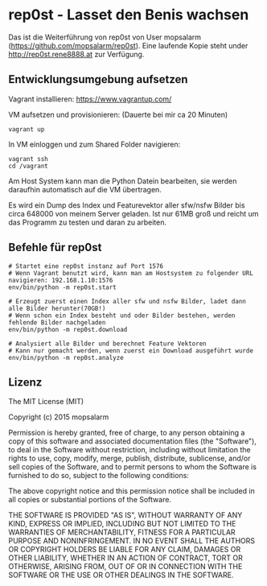 # rep0st - Lasset den Benis wachsen

Das ist die Weiterführung von rep0st von User mopsalarm (https://github.com/mopsalarm/rep0st). Eine laufende Kopie steht under http://rep0st.rene8888.at zur Verfügung.

## Entwicklungsumgebung aufsetzen
Vagrant installieren: https://www.vagrantup.com/  

VM aufsetzen und provisionieren: (Dauerte bei mir ca 20 Minuten)
```
vagrant up
```
In VM einloggen und zum Shared Folder navigieren:
```
vagrant ssh
cd /vagrant
```
Am Host System kann man die Python Datein bearbeiten, sie werden daraufhin automatisch auf die VM übertragen.

Es wird ein Dump des Index und Featurevektor aller sfw/nsfw Bilder bis circa 648000 von meinem Server geladen. Ist nur 61MB groß und reicht um das Programm zu testen und daran zu arbeiten.

## Befehle für rep0st
```
# Startet eine rep0st instanz auf Port 1576
# Wenn Vagrant benutzt wird, kann man am Hostsystem zu folgender URL navigieren: 192.168.1.10:1576
env/bin/python -m rep0st.start

# Erzeugt zuerst einen Index aller sfw und nsfw Bilder, ladet dann alle Bilder herunter(70GB!)
# Wenn schon ein Index besteht und oder Bilder bestehen, werden fehlende Bilder nachgeladen
env/bin/python -m rep0st.download

# Analysiert alle Bilder und berechnet Feature Vektoren
# Kann nur gemacht werden, wenn zuerst ein Download ausgeführt wurde
env/bin/python -m rep0st.analyze
```

## Lizenz
The MIT License (MIT)

Copyright (c) 2015 mopsalarm

Permission is hereby granted, free of charge, to any person obtaining a copy
of this software and associated documentation files (the "Software"), to deal
in the Software without restriction, including without limitation the rights
to use, copy, modify, merge, publish, distribute, sublicense, and/or sell
copies of the Software, and to permit persons to whom the Software is
furnished to do so, subject to the following conditions:

The above copyright notice and this permission notice shall be included in all
copies or substantial portions of the Software.

THE SOFTWARE IS PROVIDED "AS IS", WITHOUT WARRANTY OF ANY KIND, EXPRESS OR
IMPLIED, INCLUDING BUT NOT LIMITED TO THE WARRANTIES OF MERCHANTABILITY,
FITNESS FOR A PARTICULAR PURPOSE AND NONINFRINGEMENT. IN NO EVENT SHALL THE
AUTHORS OR COPYRIGHT HOLDERS BE LIABLE FOR ANY CLAIM, DAMAGES OR OTHER
LIABILITY, WHETHER IN AN ACTION OF CONTRACT, TORT OR OTHERWISE, ARISING FROM,
OUT OF OR IN CONNECTION WITH THE SOFTWARE OR THE USE OR OTHER DEALINGS IN THE
SOFTWARE.
